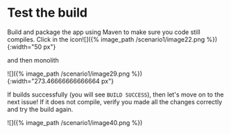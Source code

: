 # Test the build

Build and package the app using Maven to make sure you code still compiles. Click in the icon![]({% image_path /scenario1/image22.png %}){:width="50 px"}

and then monolith

![]({% image_path /scenario1/image29.png %}){:width="273.46666666666664 px"}

If builds successfully \(you will see `BUILD SUCCESS`\), then let's move on to the next issue! If it does not compile, verify you made all the changes correctly and try the build again.

![]({% image_path /scenario1/image40.png %})


